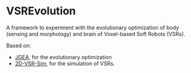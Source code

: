 # VSREvolution

A framework to experiment with the evolutionary optimization of body (sensing and morphology) and brain of Voxel-based Soft Robots (VSRs).

Based on:
- [JGEA](https://github.com/ericmedvet/jgea), for the evolutionary optimization
- [2D-VSR-Sim](https://github.com/ericmedvet/2dhmsr), for the simulation of VSRs.
